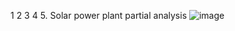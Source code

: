1
2
3
4
5. Solar power plant partial analysis
![image](https://github.com/bjam24/agh-languages-and-libraries-of-data-analysis/assets/61807667/b1f22869-8c28-40bf-b439-39dec8790719)

